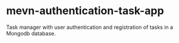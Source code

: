 # mevn-authentication-task-app
Task manager with user authentication and registration of tasks in a Mongodb database.
